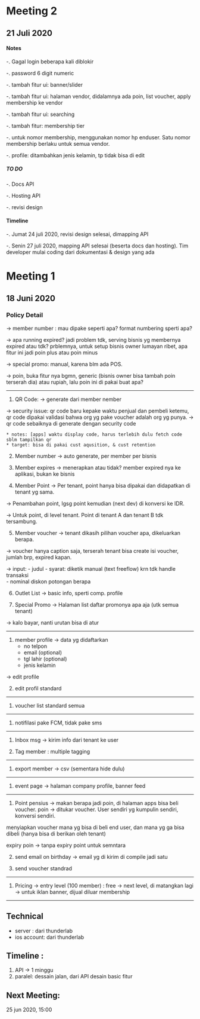 # Meeting 2
## 21 Juli 2020

#### Notes

-. Gagal login beberapa kali diblokir

-. password 6 digit numeric

-. tambah fitur ui: banner/slider

-. tambah fitur ui: halaman vendor, didalamnya ada poin, list voucher, apply membership ke vendor

-. tambah fitur ui: searching

-. tambah fitur: membership tier

-. untuk nomor membership, menggunakan nomor hp enduser. Satu nomor membership berlaku untuk semua vendor.

-. profile: ditambahkan jenis kelamin, tp tidak bisa di edit

##### TO DO
-. Docs API

-. Hosting API 

-. revisi design

#### Timeline
-. Jumat 24 juli 2020, revisi design selesai, dimapping API

-. Senin 27 juli 2020, mapping API selesai (beserta docs dan hosting). Tim developer mulai coding dari dokumentasi & design yang ada



# Meeting 1
## 18 Juni 2020


### Policy Detail
-> member number : mau dipake seperti apa? format numbering sperti apa?

-> apa running expired? jadi problem tdk, serving bisnis yg membernya expired atau tdk? prblemnya, untuk setup bisnis owner lumayan ribet, apa fitur ini jadi poin plus atau poin minus

-> special promo: manual, karena blm ada POS. 

-> poin, buka fitur nya bgmn, generic (bisnis owner bisa tambah poin terserah dia) atau rupiah, lalu poin ini di pakai buat apa?

-----

1. QR Code:
-> generate dari member nember

-> security issue: qr code baru kepake waktu penjual dan pembeli ketemu, qr code dipakai validasi bahwa org yg pake voucher adalah org yg punya. 
    -> qr code sebaiknya di generate dengan security code 
    
    * notes: [apps] waktu display code, harus terlebih dulu fetch code sblm tampilkan qr 
    * target: bisa di pakai cust aqusition, & cust retention

2. Member number
-> auto generate, per member per bisnis

3. Member expires
-> menerapkan atau tidak? member expired nya ke aplikasi, bukan ke bisnis

4. Member Point
-> Per tenant, point hanya bisa dipakai dan didapatkan di tenant yg sama. 

-> Penambahan point, lgsg point kemudian (next dev) di konversi ke IDR.

-> Untuk point, di level tenant. Point di tenant A dan tenant B tdk tersambung. 

5. Member voucher
-> tenant dikasih pilihan voucher apa, dikeluarkan berapa.

-> voucher hanya caption saja, terserah tenant bisa create isi voucher, jumlah brp, expired kapan.

-> input: 
    - judul
    - syarat: diketik manual (text freeflow) krn tdk handle transaksi  
    - nominal diskon potongan berapa

6. Outlet List
-> basic info, sperti comp. profile

7. Special Promo
-> Halaman list daftar promonya apa aja (utk semua tenant)

-> kalo bayar, nanti urutan bisa di atur

-----

1. member profile 
-> data yg didaftarkan 
    - no telpon
    - email (optional)
    - tgl lahir (optional)
    - jenis kelamin 
    
-> edit profile 

2. edit profil
standard  

-----

1. voucher list
standard semua 

-----

1. notifilasi pake FCM, tidak pake sms

-----

1. Inbox msg
-> kirim info dari tenant ke user

2. Tag member : multiple tagging

-----

1. export member -> csv (sementara hide dulu)

-----

1. event page 
-> halaman company profile, banner feed

-----

1. Point
pensius -> makan berapa jadi poin, di halaman apps bisa beli voucher. 
poin -> ditukar voucher. User sendiri yg kumpulin sendiri, konversi sendiri.

menyiapkan voucher mana yg bisa di beli end user, dan mana yg ga bisa dibeli (hanya bisa di berikan oleh tenant)

expiry poin -> tanpa expiry point untuk semntara 

2. send email on birthday
-> email yg di kirim di compile jadi satu

3. send voucher
standrad 

-----

1. Pricing
-> entry level (100 member) : free 
-> next level, di matangkan lagi
-> untuk iklan banner, dijual diluar membership

------
## Technical 
- server : dari thunderlab
- ios account: dari thunderlab 

## Timeline :
1. API -> 1 minggu
2. paralel: dessain jalan, dari API desain basic fitur

## Next Meeting: 
25 jun 2020, 15:00
